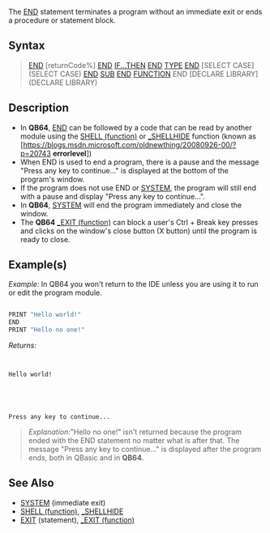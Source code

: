 The [END](END) statement terminates a program without an immediate exit or ends a procedure or statement block. 


## Syntax

>  [END](END) [returnCode%]
>  [END](END) [IF...THEN](IF...THEN)
>  [END](END) [TYPE](TYPE)
>  [END](END) [SELECT CASE](SELECT CASE)
>  [END](END) [SUB](SUB)
>  [END](END) [FUNCTION](FUNCTION)
>  END [DECLARE LIBRARY](DECLARE LIBRARY)


## Description

* In **QB64**, [END](END) can be followed by a code that can be read by another module using the [SHELL (function)](SHELL (function)) or [_SHELLHIDE](_SHELLHIDE) function (known as [https://blogs.msdn.microsoft.com/oldnewthing/20080926-00/?p=20743 **errorlevel**])
* When END is used to end a program, there is a pause and the message "Press any key to continue..." is displayed at the bottom of the program's window. 
* If the program does not use END or [SYSTEM](SYSTEM), the program will still end with a pause and display "Press any key to continue...".
* In **QB64**, [SYSTEM](SYSTEM) will end the program immediately and close the window.
* The **QB64** [_EXIT (function)](_EXIT (function)) can block a user's Ctrl + Break key presses and clicks on the window's close button (X button) until the program is ready to close.


## Example(s)

*Example:* In QB64 you won't return to the IDE unless you are using it to run or edit the program module.


```vb

PRINT "Hello world!"
END
PRINT "Hello no one!" 

```

*Returns:*

```text


Hello world!





Press any key to continue...

```

> *Explanation:*"Hello no one!" isn't returned because the program ended with the END statement no matter what is after that.
> The message "Press any key to continue..." is displayed after the program ends, both in QBasic and in **QB64**.



## See Also

* [SYSTEM](SYSTEM) (immediate exit)
* [SHELL (function)](SHELL (function)), [_SHELLHIDE](_SHELLHIDE)
* [EXIT](EXIT) (statement), [_EXIT (function)](_EXIT (function))




